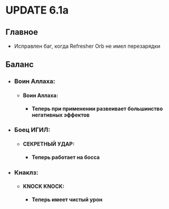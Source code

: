# UPDATE 6.1a

## Главное

* Исправлен баг, когда Refresher Orb не имел перезарядки

## Баланс

* ### Воин Аллаха:
  
  * #### Воин Аллаха: 
    * **Теперь при применении развеивает большинство негативных эффектов**
    
* ### Боец ИГИЛ:
  
  * #### СЕКРЕТНЫЙ УДАР: 
    * **Теперь работает на босса**

* ### Кнаклз:
  
  * #### KNOCK KNOCK: 
    * **Теперь имеет чистый урон**
